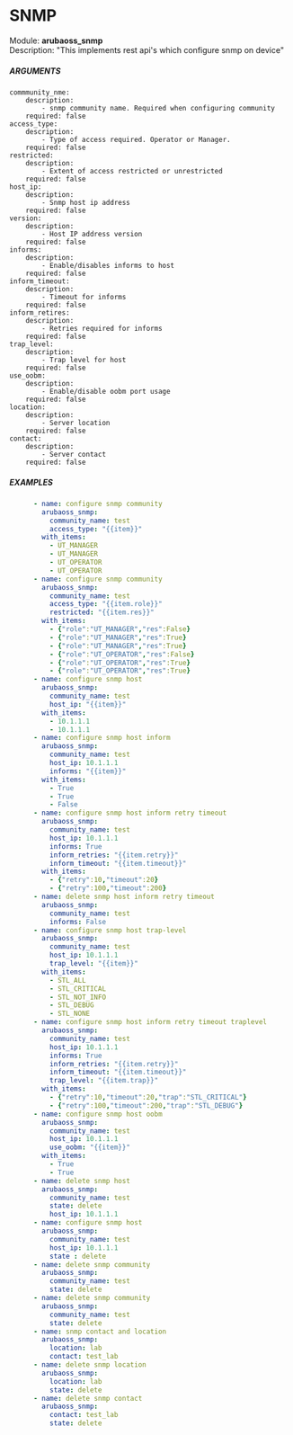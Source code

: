 # SNMP
Module: ****arubaoss_snmp****  
Description: "This implements rest api's which configure snmp on device"

##### ARGUMENTS
    commmunity_nme:
        description:
            - snmp community name. Required when configuring community
        required: false
    access_type:
        description:
            - Type of access required. Operator or Manager.
        required: false
    restricted:
        description:
            - Extent of access restricted or unrestricted
        required: false
    host_ip:
        description:
            - Snmp host ip address
        required: false
    version:
        description:
            - Host IP address version
        required: false
    informs:
        description:
            - Enable/disables informs to host
        required: false
    inform_timeout:
        description:
            - Timeout for informs
        required: false
    inform_retires:
        description:
            - Retries required for informs
        required: false
    trap_level:
        description:
            - Trap level for host
        required: false
    use_oobm:
        description:
            - Enable/disable oobm port usage
        required: false
    location:
        description:
            - Server location
        required: false
    contact:
        description:
            - Server contact
        required: false

##### EXAMPLES
```YAML
      - name: configure snmp community
        arubaoss_snmp:
          community_name: test
          access_type: "{{item}}"
        with_items:
          - UT_MANAGER
          - UT_MANAGER
          - UT_OPERATOR
          - UT_OPERATOR
      - name: configure snmp community
        arubaoss_snmp:
          community_name: test
          access_type: "{{item.role}}"
          restricted: "{{item.res}}"
        with_items:
          - {"role":"UT_MANAGER","res":False}
          - {"role":"UT_MANAGER","res":True}
          - {"role":"UT_MANAGER","res":True}
          - {"role":"UT_OPERATOR","res":False}
          - {"role":"UT_OPERATOR","res":True}
          - {"role":"UT_OPERATOR","res":True}
      - name: configure snmp host
        arubaoss_snmp:
          community_name: test
          host_ip: "{{item}}"
        with_items:
          - 10.1.1.1
          - 10.1.1.1
      - name: configure snmp host inform
        arubaoss_snmp:
          community_name: test
          host_ip: 10.1.1.1
          informs: "{{item}}"
        with_items:
          - True
          - True
          - False
      - name: configure snmp host inform retry timeout
        arubaoss_snmp:
          community_name: test
          host_ip: 10.1.1.1
          informs: True
          inform_retries: "{{item.retry}}"
          inform_timeout: "{{item.timeout}}"
        with_items:
          - {"retry":10,"timeout":20}
          - {"retry":100,"timeout":200}
      - name: delete snmp host inform retry timeout
        arubaoss_snmp:
          community_name: test
          informs: False
      - name: configure snmp host trap-level
        arubaoss_snmp:
          community_name: test
          host_ip: 10.1.1.1
          trap_level: "{{item}}"
        with_items:
          - STL_ALL
          - STL_CRITICAL
          - STL_NOT_INFO
          - STL_DEBUG
          - STL_NONE
      - name: configure snmp host inform retry timeout traplevel
        arubaoss_snmp:
          community_name: test
          host_ip: 10.1.1.1
          informs: True
          inform_retries: "{{item.retry}}"
          inform_timeout: "{{item.timeout}}"
          trap_level: "{{item.trap}}"
        with_items:
          - {"retry":10,"timeout":20,"trap":"STL_CRITICAL"}
          - {"retry":100,"timeout":200,"trap":"STL_DEBUG"}
      - name: configure snmp host oobm
        arubaoss_snmp:
          community_name: test
          host_ip: 10.1.1.1
          use_oobm: "{{item}}"
        with_items:
          - True
          - True
      - name: delete snmp host
        arubaoss_snmp:
          community_name: test
          state: delete
          host_ip: 10.1.1.1
      - name: configure snmp host
        arubaoss_snmp:
          community_name: test
          host_ip: 10.1.1.1
          state : delete
      - name: delete snmp community
        arubaoss_snmp:
          community_name: test
          state: delete
      - name: delete snmp community
        arubaoss_snmp:
          community_name: test
          state: delete
      - name: snmp contact and location
        arubaoss_snmp:
          location: lab
          contact: test_lab
      - name: delete snmp location
        arubaoss_snmp:
          location: lab
          state: delete
      - name: delete snmp contact
        arubaoss_snmp:
          contact: test_lab
          state: delete

```